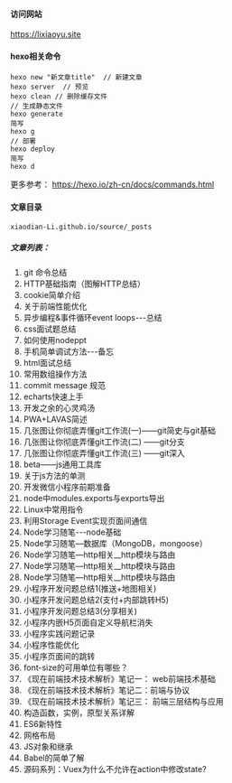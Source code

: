 
#### 访问网站
https://lixiaoyu.site
#### hexo相关命令
````
hexo new "新文章title"  // 新建文章
hexo server  // 预览
hexo clean // 删除缓存文件
// 生成静态文件
hexo generate
简写
hexo g
// 部署
hexo deploy
简写
hexo d
````
更多参考： https://hexo.io/zh-cn/docs/commands.html

#### 文章目录
```
xiaodian-Li.github.io/source/_posts
```

##### 文章列表：  
1. git 命令总结  
2. HTTP基础指南（图解HTTP总结）  
3. cookie简单介绍  
4. 关于前端性能优化  
5. 异步编程&事件循环event loops---总结  
6. css面试题总结  
7. 如何使用nodeppt  
8. 手机简单调试方法---备忘
9. html面试总结  
10. 常用数组操作方法  
11. commit message 规范
12. echarts快速上手  
13. 开发之余的心灵鸡汤  
14. PWA+LAVAS简述
15. 几张图让你彻底弄懂git工作流(一)——git简史与git基础
16. 几张图让你彻底弄懂git工作流(二) ——git分支
17. 几张图让你彻底弄懂git工作流(三) ——git深入
18. beta——js通用工具库
19. 关于js方法的单测
20. 开发微信小程序前期准备
21. node中modules.exports与exports导出
22. Linux中常用指令
23. 利用Storage Event实现页面间通信
24. Node学习随笔---node基础
25. Node学习随笔—数据库（MongoDB，mongoose）
26. Node学习随笔—http相关__http模块与路由
27. Node学习随笔—http相关__http模块与路由
28. Node学习随笔—http相关__http模块与路由
29. 小程序开发问题总结1(推送+地图相关)
30. 小程序开发问题总结2(支付+内部跳转H5)
31. 小程序开发问题总结3(分享相关)
32. 小程序内嵌H5页面自定义导航栏消失
33. 小程序实践问题记录
34. 小程序性能优化
35. 小程序页面间的跳转
36. font-size的可用单位有哪些？
37. 《现在前端技术技术解析》笔记一： web前端技术基础
38. 《现在前端技术技术解析》笔记二：前端与协议
39. 《现在前端技术技术解析》笔记三： 前端三层结构与应用
40. 构造函数，实例，原型关系详解
41. ES6新特性
42. 网格布局
43. JS对象和继承
44. Babel的简单了解
45. 源码系列：Vuex为什么不允许在action中修改state?
